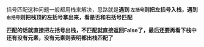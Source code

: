 括号匹配这种问题一般都用栈来解决，思路就是**遇到 `左括号`则把左括号入栈，遇到 `右括号`则把栈顶的左括号拿出来，看是否和右括号匹配**

**匹配的话就直接把左括号出栈，不匹配就直接返回False了，最后还要再看下栈中还有没有元素，没有元素则表明都出栈匹配了**

